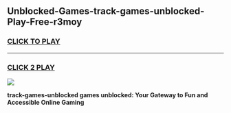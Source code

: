 
## Unblocked-Games-track-games-unblocked-Play-Free-r3moy
<h3>
<a href="https://premium76.site?title=track-games-unblocked&ref=19M">CLICK TO PLAY</a></h3>
<hr>

<h3>
<a href="https://premium76.site?title=track-games-unblocked&ref=19M">CLICK 2 PLAY</a>
  
</h3>

<a href="https://premium76.site?title=track-games-unblocked&ref=19M"><img src="https://clearcache.store/games.png"></a>


**track-games-unblocked games unblocked: Your Gateway to Fun and Accessible Online Gaming**
